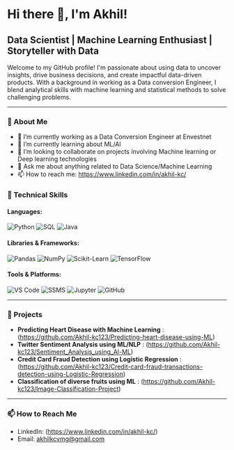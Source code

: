 <!--
**YourGitHubUsername/YourGitHubUsername** is a ✨ _special_ ✨ repository because its `README.md` (this file) appears on your GitHub profile.
Here are some ideas to get you started:
-->

# Hi there 👋, I'm Akhil!

## Data Scientist | Machine Learning Enthusiast | Storyteller with Data

Welcome to my GitHub profile! I'm passionate about using data to uncover insights, drive business decisions, and create impactful data-driven products. With a background in working as a Data conversion Engineer, I blend analytical skills with machine learning and statistical methods to solve challenging problems.

---

### 🌟 About Me

- 🔭 I’m currently working as a Data Conversion Engineer at Envestnet
- 🌱 I’m currently learning about ML/AI
- 👯 I’m looking to collaborate on projects involving Machine learning or Deep learning technologies
- 💬 Ask me about anything related to Data Science/Machine Learning
- 📫 How to reach me: https://www.linkedin.com/in/akhil-kc/

### 💼 Technical Skills

#### Languages:
![Python](https://img.shields.io/badge/-Python-3776AB?style=flat-square&logo=Python&logoColor=white)
![SQL](https://img.shields.io/badge/-SQL-4479A1?style=flat-square&logo=MySQL&logoColor=white)
![Java](https://img.shields.io/badge/-Java-007396?style=flat-square&logo=Java&logoColor=white)


#### Libraries & Frameworks:
![Pandas](https://img.shields.io/badge/-Pandas-150458?style=flat-square&logo=Pandas&logoColor=white)
![NumPy](https://img.shields.io/badge/-NumPy-013243?style=flat-square&logo=NumPy&logoColor=white)
![Scikit-Learn](https://img.shields.io/badge/-ScikitLearn-F7931E?style=flat-square&logo=scikit-learn&logoColor=white)
![TensorFlow](https://img.shields.io/badge/-TensorFlow-FF6F00?style=flat-square&logo=TensorFlow&logoColor=white)

#### Tools & Platforms:
![VS Code](https://img.shields.io/badge/-VS_Code-007ACC?style=flat-square&logo=Visual-Studio-Code&logoColor=white)
![SSMS](https://img.shields.io/badge/-SSMS-CC2927?style=flat-square&logo)
![Jupyter](https://img.shields.io/badge/-Jupyter-F37626?style=flat-square&logo=Jupyter&logoColor=white)
![GitHub](https://img.shields.io/badge/-GitHub-181717?style=flat-square&logo=GitHub&logoColor=white)

---

### 🚀 Projects

- **Predicting Heart Disease with Machine Learning** : (https://github.com/Akhil-kc123/Predicting-heart-disease-using-ML)
- **Twitter Sentiment Analysis using ML/NLP** : (https://github.com/Akhil-kc123/Sentiment_Analysis_using_Al-ML)
- **Credit Card Fraud Detection using Logistic Regression** : (https://github.com/Akhil-kc123/Credit-card-fraud-transactions-detection-using-Logistic-Regression)
- **Classification of diverse fruits using ML** : (https://github.com/Akhil-kc123/Image-Classification-Project)

---

### 📫 How to Reach Me

- LinkedIn: (https://www.linkedin.com/in/akhil-kc/)
- Email: akhilkcvmg@gmail.com

<!--
**Note**: Don't forget to replace placeholders (e.g., `[Your Name]`, `[GitHub Link]`) with your actual information.
-->

